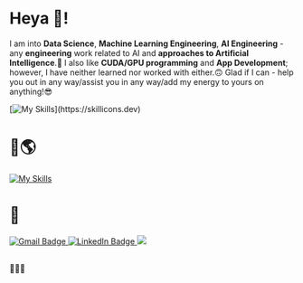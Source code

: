 # Heya 👋!

I am into **Data Science**, **Machine Learning Engineering**, **AI Engineering** - any **engineering** work related to AI and **approaches to Artificial Intelligence**.🤖 I also like **CUDA/GPU programming** and **App Development**; however, I have neither learned nor worked with either.🙃 Glad if I can - help you out in any way/assist you in any way/add my energy to yours on anything!😎

[![My Skills](https://skillicons.dev/icons?i=python,java,ts,r,cpp,bash,sklearn,pytorch,tensorflow,aws,azure,docker,terraform,kubernetes,postgresql,mongodb,linux,vscode,pycharm,idea,clion,anaconda,)](https://skillicons.dev)

# 🤔🌎 
[![My Skills](https://skillicons.dev/icons?i=rust,go)](https://skillicons.dev) 

# 📇
<div id="badges">
   <a href="mailto:kshatriyaprithviraj@gmail.com?">
   <img src="https://img.shields.io/badge/gmail-%23DD0031.svg?&style=for-the-badge&logo=gmail&logoColor=white" alt="Gmail Badge"/>
   </a> 
   <a href="https://www.linkedin.com/in/prithvirajkshatriya/">
   <img src="https://img.shields.io/badge/LinkedIn-blue?style=for-the-badge&logo=linkedin&logoColor=white" alt="LinkedIn Badge"/>
   </a>
   <a href="https://discord.com/users/:1264564017951932456">
   <img src="https://img.shields.io/badge/Discord-%235865F2.svg?style=for-the-badge&logo=discord&logoColor=white"/>
   </a>
</div>

<br />

💙✨🥂
